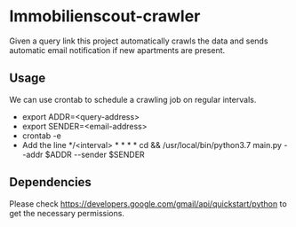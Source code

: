 # Immobilienscout-crawler
Given a query link this project automatically crawls the data and sends automatic email notification if new apartments are present.

## Usage

We can use crontab to schedule a crawling job on regular intervals.

* export ADDR=\<query-address>
* export SENDER=\<email-address>
* crontab -e
* Add the line */\<interval> * * * * cd <repository-dir> && /usr/local/bin/python3.7 main.py --addr $ADDR --sender $SENDER

## Dependencies

Please check https://developers.google.com/gmail/api/quickstart/python to get the necessary permissions.